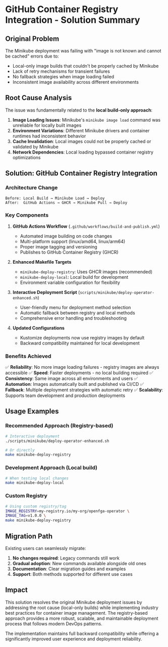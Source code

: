 # GitHub Container Registry Integration - Solution Summary

## Original Problem

The Minikube deployment was failing with "image is not known and cannot be cached" errors due to:
- Local-only image builds that couldn't be properly cached by Minikube
- Lack of retry mechanisms for transient failures
- No fallback strategies when image loading failed
- Inconsistent image availability across different environments

## Root Cause Analysis

The issue was fundamentally related to the **local build-only approach**:

1. **Image Loading Issues**: Minikube's `minikube image load` command was unreliable for locally built images
2. **Environment Variations**: Different Minikube drivers and container runtimes had inconsistent behavior
3. **Cache Invalidation**: Local images could not be properly cached or validated by Minikube
4. **Network Dependencies**: Local loading bypassed container registry optimizations

## Solution: GitHub Container Registry Integration

### Architecture Change

```
Before: Local Build → Minikube Load → Deploy
After:  GitHub Actions → GHCR → Minikube Pull → Deploy
```

### Key Components

1. **GitHub Actions Workflow** (`.github/workflows/build-and-publish.yml`)
   - Automated image building on code changes
   - Multi-platform support (linux/amd64, linux/arm64)
   - Proper image tagging and versioning
   - Publishes to GitHub Container Registry (GHCR)

2. **Enhanced Makefile Targets**
   - `minikube-deploy-registry`: Uses GHCR images (recommended)
   - `minikube-deploy-local`: Local build for development
   - Environment variable configuration for flexibility

3. **Interactive Deployment Script** (`scripts/minikube/deploy-operator-enhanced.sh`)
   - User-friendly menu for deployment method selection
   - Automatic fallback between registry and local methods
   - Comprehensive error handling and troubleshooting

4. **Updated Configurations**
   - Kustomize deployments now use registry images by default
   - Backward compatibility maintained for local development

### Benefits Achieved

✅ **Reliability**: No more image loading failures - registry images are always accessible
✅ **Speed**: Faster deployments - no local building required
✅ **Consistency**: Same image across all environments and users
✅ **Automation**: Images automatically built and published via CI/CD
✅ **Fallback**: Multiple deployment strategies with automatic retry
✅ **Scalability**: Supports team development and production deployments

## Usage Examples

### Recommended Approach (Registry-based)
```bash
# Interactive deployment
./scripts/minikube/deploy-operator-enhanced.sh

# Or directly
make minikube-deploy-registry
```

### Development Approach (Local build)
```bash
# When testing local changes
make minikube-deploy-local
```

### Custom Registry
```bash
# Using custom registry/tag
IMAGE_REGISTRY=my-registry.io/my-org/openfga-operator \
IMAGE_TAG=v1.0.0 \
make minikube-deploy-registry
```

## Migration Path

Existing users can seamlessly migrate:

1. **No changes required**: Legacy commands still work
2. **Gradual adoption**: New commands available alongside old ones
3. **Documentation**: Clear migration guides and examples
4. **Support**: Both methods supported for different use cases

## Impact

This solution resolves the original Minikube deployment issues by addressing the root cause (local-only builds) while implementing industry best practices for container image management. The registry-based approach provides a more robust, scalable, and maintainable deployment process that follows modern DevOps patterns.

The implementation maintains full backward compatibility while offering a significantly improved user experience and deployment reliability.